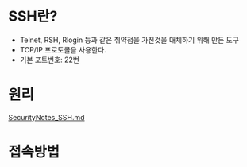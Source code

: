 # SSH란?
* Telnet, RSH, Rlogin 등과 같은 취약점을 가진것을 대체하기 위해 만든 도구
* TCP/IP 프로토콜을 사용한다.
* 기본 포트번호: 22번

# 원리
[SecurityNotes_SSH.md](../../security_note/tool_principle/SSH.md)

# 접속방법
